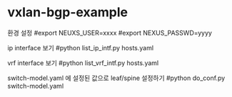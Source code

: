# vxlan-bgp-example

환경 설정 
#export NEUXS_USER=xxxx 
#export NEXUS_PASSWD=yyyy 

ip interface 보기 
#python list_ip_intf.py hosts.yaml 

vrf interface 보기 
#python list_vrf_intf.py hosts.yaml 


switch-model.yaml 에 설정된 값으로 leaf/spine 설정하기 
#python do_conf.py switch-model.yaml 


